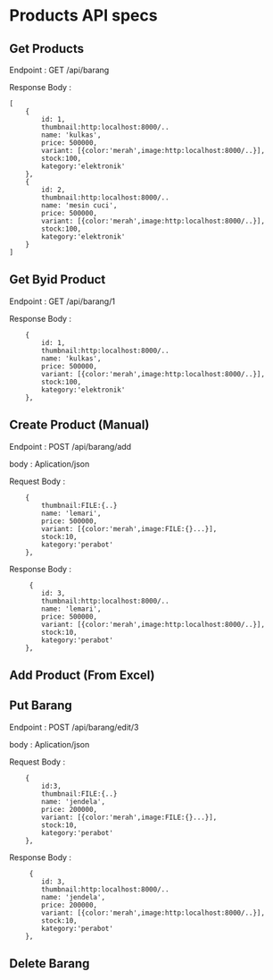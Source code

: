 # Products API specs

## Get Products

Endpoint : GET /api/barang

Response Body :

    [
        {
            id: 1,
            thumbnail:http:localhost:8000/..
            name: 'kulkas',
            price: 500000,
            variant: [{color:'merah',image:http:localhost:8000/..}],
            stock:100,
            kategory:'elektronik'
        },
        {
            id: 2,
            thumbnail:http:localhost:8000/..
            name: 'mesin cuci',
            price: 500000,
            variant: [{color:'merah',image:http:localhost:8000/..}],
            stock:100,
            kategory:'elektronik'
        }
    ]

## Get Byid Product

Endpoint : GET /api/barang/1

Response Body :

        {
            id: 1,
            thumbnail:http:localhost:8000/..
            name: 'kulkas',
            price: 500000,
            variant: [{color:'merah',image:http:localhost:8000/..}],
            stock:100,
            kategory:'elektronik'
        },

## Create Product (Manual)

Endpoint : POST /api/barang/add

body : Aplication/json

Request Body :

        {
            thumbnail:FILE:{..}
            name: 'lemari',
            price: 500000,
            variant: [{color:'merah',image:FILE:{}...}],
            stock:10,
            kategory:'perabot'
        },

Response Body :

         {
            id: 3,
            thumbnail:http:localhost:8000/..
            name: 'lemari',
            price: 500000,
            variant: [{color:'merah',image:http:localhost:8000/..}],
            stock:10,
            kategory:'perabot'
        },

## Add Product (From Excel)

## Put Barang

Endpoint : POST /api/barang/edit/3

body : Aplication/json

Request Body :

        {
            id:3,
            thumbnail:FILE:{..}
            name: 'jendela',
            price: 200000,
            variant: [{color:'merah',image:FILE:{}...}],
            stock:10,
            kategory:'perabot'
        },

Response Body :

         {
            id: 3,
            thumbnail:http:localhost:8000/..
            name: 'jendela',
            price: 200000,
            variant: [{color:'merah',image:http:localhost:8000/..}],
            stock:10,
            kategory:'perabot'
        },

## Delete Barang
